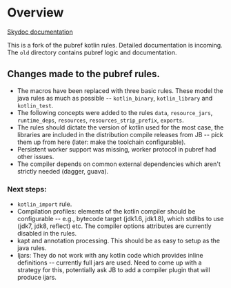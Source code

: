 # Overview

[Skydoc documentation](https://hsyed.github.io/rules_kotlin/kotlin/kotlin.html)

This is a fork of the pubref kotlin rules. Detailed documentation is incoming. The `old` directory contains pubref logic and documentation.

## Changes made to the pubref rules.

* The macros have been replaced with three basic rules. These model the java rules as much as possible -- `kotlin_binary`, `kotlin_library` and `kotlin_test`.
* The following concepts were added to the rules `data`, `resource_jars`, `runtime_deps`, `resources`, `resources_strip_prefix`, `exports`.
* The rules should dictate the version of kotlin used for the most case, the libraries are included in the distribution 
compile releases from JB -- pick them up from here (later: make the toolchain configurable).
* Persistent worker support was missing, worker protocol in pubref had other issues.
* The compiler depends on common external dependencies which aren't strictly needed (dagger, guava).


### Next steps:

* `kotlin_import` rule.
* Compilation profiles: elements of the kotlin compiler should be configurable -- e.g., bytecode target (jdk1.6, jdk1.8), which stdlibs to use (jdk7, jdk8, reflect) etc. The compiler options attributes are currently disabled in the rules.
* kapt and annotation processing. This should be as easy to setup as the java rules.
* Ijars: They do not work with any kotlin code which provides inline definitions -- currently full jars are used.
         Need to come up with a strategy for this, potentially ask JB to add a compiler plugin that will produce ijars.
